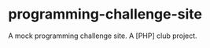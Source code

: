 programming-challenge-site
==========================

A mock programming challenge site. A [PHP] club project.
